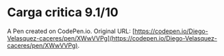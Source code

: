 # Carga critica 9.1/10

A Pen created on CodePen.io. Original URL: [https://codepen.io/Diego-Velasquez-caceres/pen/XWwVVPg](https://codepen.io/Diego-Velasquez-caceres/pen/XWwVVPg).

